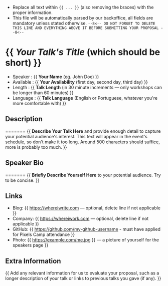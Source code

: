 * Replace all text within `{{ ... }}` (also removing the braces) with the proper information.
* This file will be automatically parsed by our backoffice, all fields are mandatory unless stated otherwise.
`--8<-- DO NOT FORGET TO DELETE THIS LINE AND EVERYTHING ABOVE IT BEFORE SUBMITTING YOUR PROPOSAL --8<--`

{{ _Your Talk's Title_ (which should be short) }}
=================================================

* Speaker   : {{ **Your Name** (eg. John Doe) }}
* Available : {{ **Your Availability** (first day, second day, third day) }}
* Length    : {{ **Talk Length** (in 30 minute increments — only workshops can be longer than 60 minutes) }}
* Language  : {{ **Talk Language** (English or Portuguese, whatever you're more comfortable with) }}

Description
-----------

=======
{{ **Describe Your Talk Here** and provide enough detail to capture your potential audience's interest. This text will appear in the event's schedule, so don't make it too long. Around 500 characters should suffice, more is probably too much. }}

Speaker Bio
-----------

=======
{{ **Briefly Describe Yourself Here** to your potential audience. Try to be concise. }}

Links
-----

* Blog: {{ https://whereiwrite.com — optional, delete line if not applicable }}
* Company: {{ https://whereiwork.com — optional, delete line if not applicable }}
* GitHub: {{ https://github.com/my-github-username - must have applied for Pixels Camp attendance }}
* Photo: {{ https://example.com/me.jpg }} — a picture of yourself for the speakers page }}

Extra Information
-----------------

{{ Add any relevant information for us to evaluate your proposal, such as a longer description of your talk or links to previous talks you gave (if any). }}
